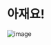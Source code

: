 # 아재요!

![image](https://user-images.githubusercontent.com/59276134/120495370-9a6b6500-c3f7-11eb-8545-7fd6031a3526.png)
